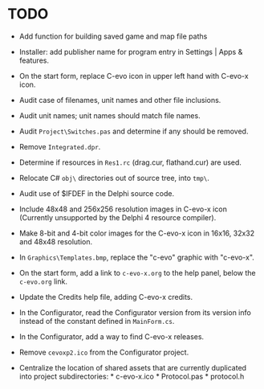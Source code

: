 # TODO

 - Add function for building saved game and map file paths

 - Installer: add publisher name for program entry in Settings | Apps &
   features.

 - On the start form, replace C-evo icon in upper left hand with C-evo-x icon.
 
 - Audit case of filenames, unit names and other file inclusions.

 - Audit unit names; unit names should match file names.

 - Audit `Project\Switches.pas` and determine if any should be removed.

 - Remove `Integrated.dpr`.

 - Determine if resources in `Res1.rc` (drag.cur, flathand.cur) are used.

 - Relocate C# `obj\` directories out of source tree, into `tmp\`.

 - Audit use of $IFDEF in the Delphi source code.

 - Include 48x48 and 256x256 resolution images in C-evo-x icon (Currently
   unsupported by the Delphi 4 resource compiler).

 - Make 8-bit and 4-bit color images for the C-evo-x icon in 16x16, 32x32 and
   48x48 resolution.

 - In `Graphics\Templates.bmp`, replace the "c-evo" graphic with "c-evo-x".

 - On the start form, add a link to `c-evo-x.org` to the help panel, below the
   `c-evo.org` link.

 - Update the Credits help file, adding C-evo-x credits.

 - In the Configurator, read the Configurator version from its version info
   instead of the constant defined in `MainForm.cs`.

 - In the Configurator, add a way to find C-evo-x releases.

 - Remove `cevoxp2.ico` from the Configurator project.

 - Centralize the location of shared assets that are currently duplicated into
   project subdirectories:
        * c-evo-x.ico
        * Protocol.pas
        * protocol.h

